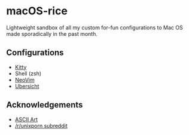 # macOS-rice
Lightweight sandbox of all my custom for-fun  configurations to Mac OS made sporadically in the past month.

## Configurations
* [Kitty](https://sw.kovidgoyal.net/kitty/)
* Shell (zsh)
* [NeoVim](https://neovim.io/)
* [Ubersicht](https://github.com/felixhageloh/uebersicht)

## Acknowledgements
* [ASCII Art](https://github.com/robinpx/macOS-rice.git)
* [/r/unixporn subreddit](https://www.reddit.com/r/unixporn/)
